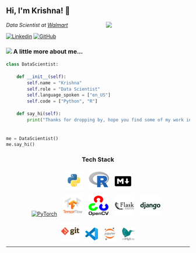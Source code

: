 <h2> Hi, I'm Krishna! 👋</h2>

<img align='right' src="https://media.giphy.com/media/ieyl9zmCjO4b4t6qoY/giphy.gif" width="230">

<p><em>Data Scientist at <a href="https://tech.walmart.com/content/walmart-global-tech/en_us/about.html">Walmart</a>
</em></p>

[![Linkedin](https://img.shields.io/badge/LinkedIn-0077B5?style=for-the-badge&logo=linkedin&logoColor=white)](https://www.linkedin.com/in/krishna-n-revi/)
[![GitHub](https://img.shields.io/badge/GitHub-100000?style=for-the-badge&logo=github&logoColor=white)](https://github.com/krishnarevi)

### <img src="https://media.giphy.com/media/VgCDAzcKvsR6OM0uWg/giphy.gif" width="50"> A little more about me...  

```python
class DataScientist:

    def __init__(self):
        self.name = "Krishna"
        self.role = "Data Scientist"
        self.language_spoken = ["en_US"]
        self.code = ["Python", "R"]

    def say_hi(self):
        print("Thanks for dropping by, hope you find some of my work interesting.")


me = DataScientist()
me.say_hi()
```


<h3 align="center">Tech Stack</h3>



<p align="center">
  <a href="https://www.python.org/"><img alt="Python" width="50px" src="https://raw.githubusercontent.com/github/explore/80688e429a7d4ef2fca1e82350fe8e3517d3494d/topics/python/python.png" /></a>&nbsp;&nbsp;&nbsp;
  <a href="https://www.r-project.org/"><img alt="R" width="55px" 
src="https://raw.githubusercontent.com/github/explore/80688e429a7d4ef2fca1e82350fe8e3517d3494d/topics/r/r.png" /></a>&nbsp;&nbsp;&nbsp;
 <a href="https://en.wikipedia.org/wiki/Markdown#:~:text=Markdown%20is%20a%20lightweight%20markup,using%20a%20plain%20text%20editor."><img alt="Git" width="45px" src="https://raw.githubusercontent.com/github/explore/80688e429a7d4ef2fca1e82350fe8e3517d3494d/topics/markdown/markdown.png" /></a>
</p>

<p align="center">
  <a href="https://pytorch.org/"><img alt="PyTorch" width="150px" src="https://www.edureka.co/blog/wp-content/uploads/2018/10/Pytorch_logo.png" /></a>&nbsp;&nbsp;&nbsp;
  <a href="https://www.tensorflow.org/"><img alt="Tensorflow" width="55px" src="https://raw.githubusercontent.com/github/explore/80688e429a7d4ef2fca1e82350fe8e3517d3494d/topics/tensorflow/tensorflow.png" /></a>&nbsp;&nbsp;&nbsp;
  <a href="https://www.opencv.org/"><img alt="OpenCV" width="55px" src="https://raw.githubusercontent.com/github/explore/80688e429a7d4ef2fca1e82350fe8e3517d3494d/topics/opencv/opencv.png" /></a>&nbsp;&nbsp;&nbsp;
  <a href="https://flask.palletsprojects.com/en/2.0.x/"><img alt="Flask" width="55px" src="https://raw.githubusercontent.com/github/explore/80688e429a7d4ef2fca1e82350fe8e3517d3494d/topics/flask/flask.png" /></a>&nbsp;&nbsp;&nbsp;
  <a href="https://www.djangoproject.com/"><img alt="Django" width="55px" src="https://raw.githubusercontent.com/github/explore/80688e429a7d4ef2fca1e82350fe8e3517d3494d/topics/django/django.png" /></a>&nbsp;&nbsp;&nbsp;
</p>

<p align="center">
  <a href="https://git-scm.com/"><img alt="Git" width="50px" src="https://raw.githubusercontent.com/github/explore/80688e429a7d4ef2fca1e82350fe8e3517d3494d/topics/git/git.png" /></a>&nbsp;&nbsp;&nbsp;
  <a href="https://code.visualstudio.com/"><img alt="Visual Studio Code" width="35px" src="https://raw.githubusercontent.com/github/explore/80688e429a7d4ef2fca1e82350fe8e3517d3494d/topics/visual-studio-code/visual-studio-code.png" /></a>&nbsp;&nbsp;&nbsp;
  <a href="https://jupyter.org/"><img alt="Jupyter Notebook" width="35px" src="https://raw.githubusercontent.com/github/explore/80688e429a7d4ef2fca1e82350fe8e3517d3494d/topics/jupyter-notebook/jupyter-notebook.png" /></a>&nbsp;&nbsp;&nbsp;
  <a href="https://www.latex-project.org/"><img alt="LaTeX" width="35px" src="https://raw.githubusercontent.com/github/explore/80688e429a7d4ef2fca1e82350fe8e3517d3494d/topics/latex/latex.png" /></a>
</p>


---



<!--
### Hi there 👋
**krishnarevi/krishnarevi** is a ✨ _special_ ✨ repository because its `README.md` (this file) appears on your GitHub profile.

Here are some ideas to get you started:

- 🔭 I’m currently working on ...
- 🌱 I’m currently learning ...
- 👯 I’m looking to collaborate on ...
- 🤔 I’m looking for help with ...
- 💬 Ask me about ...
- 📫 How to reach me: ...
- 😄 Pronouns: ...
- ⚡ Fun fact: ...
-->
